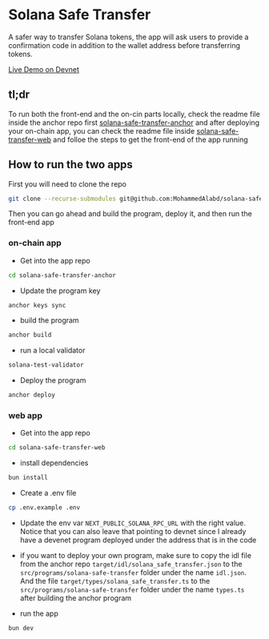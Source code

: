 # Solana Safe Transfer

A safer way to transfer Solana tokens, the app will ask users to provide a confirmation code in addition to the wallet
address before transferring tokens.

[Live Demo on Devnet](https://solana-safe-transfer-web.vercel.app)

## tl;dr

To run both the front-end and the on-cin parts locally, check the readme file inside the anchor repo first [solana-safe-transfer-anchor](https://github.com/MohammedAlabd/solana-safe-transfer-anchor) and after deploying your on-chain app, you can check the readme file inside [solana-safe-transfer-web](https://github.com/MohammedAlabd/solana-safe-transfer-web) and folloe the steps to get the front-end of the app running

## How to run the two apps

First you will need to clone the repo

```bash
git clone --recurse-submodules git@github.com:MohammedAlabd/solana-safe-transfer.git
```

Then you can go ahead and build the program, deploy it, and then run the front-end app

### on-chain app

- Get into the app repo

```bash
cd solana-safe-transfer-anchor
```

- Update the program key

```bash
anchor keys sync
```

- build the program

```bash
anchor build
```

- run a local validator

```bash
solana-test-validator
```

- Deploy the program

```bash
anchor deploy
```

### web app

- Get into the app repo

```bash
cd solana-safe-transfer-web
```

- install dependencies

```bash
bun install
```

- Create a .env file

```bash
cp .env.example .env
```

- Update the env var `NEXT_PUBLIC_SOLANA_RPC_URL` with the right value. Notice that you can also leave that pointing to
  devnet since I already have a devenet program deployed under the address that is in the code

- if you want to deploy your own program, make sure to copy the idl file from the anchor repo
  `target/idl/solana_safe_transfer.json` to the `src/programs/solana-safe-transfer` folder under the name `idl.json`.
  And the file `target/types/solana_safe_transfer.ts` to the `src/programs/solana-safe-transfer` folder under the name
  `types.ts` after building the anchor program

- run the app

```bash
bun dev
```
